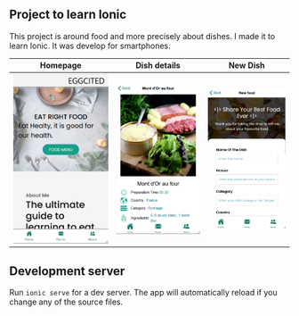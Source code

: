 ## Project to learn Ionic

This project is around food and more precisely about dishes. I made it to learn Ionic.
It was develop for smartphones.


Homepage                   |  Dish details                   |  New Dish
:-------------------------:|:---------------------------: |:---------------------------:
![](/src/assets/demo/home_demo.png) |![](/src/assets/demo/dish_details_demo.png)   | ![](/src/assets/demo/creation_demo.png)



## Development server

Run `ionic serve` for a dev server. The app will automatically reload if you change any of the source files.

